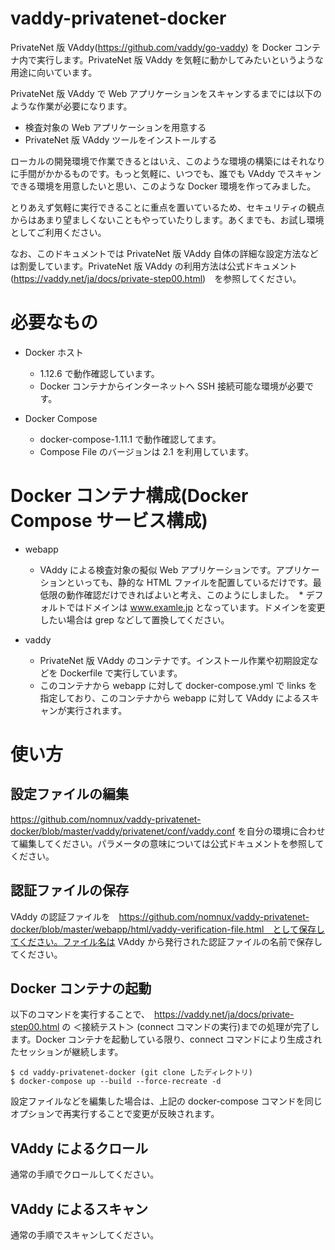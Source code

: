 # vaddy-privatenet-docker

PrivateNet 版 VAddy(https://github.com/vaddy/go-vaddy) を Docker コンテナ内で実行します。PrivateNet 版 VAddy を気軽に動かしてみたいというような用途に向いています。

PrivateNet 版 VAddy で Web アプリケーションをスキャンするまでには以下のような作業が必要になります。

* 検査対象の Web アプリケーションを用意する
* PrivateNet 版 VAddy ツールをインストールする

ローカルの開発環境で作業できるとはいえ、このような環境の構築にはそれなりに手間がかかるものです。もっと気軽に、いつでも、誰でも VAddy でスキャンできる環境を用意したいと思い、このような Docker 環境を作ってみました。

とりあえず気軽に実行できることに重点を置いているため、セキュリティの観点からはあまり望ましくないこともやっていたりします。あくまでも、お試し環境としてご利用ください。

なお、このドキュメントでは PrivateNet 版 VAddy 自体の詳細な設定方法などは割愛しています。PrivateNet 版 VAddy の利用方法は公式ドキュメント(https://vaddy.net/ja/docs/private-step00.html)　を参照してください。

# 必要なもの

* Docker ホスト
  * 1.12.6 で動作確認しています。
  * Docker コンテナからインターネットへ SSH 接続可能な環境が必要です。

* Docker Compose
  * docker-compose-1.11.1 で動作確認してます。
  * Compose File のバージョンは 2.1 を利用しています。

# Docker コンテナ構成(Docker Compose サービス構成)

* webapp
  * VAddy による検査対象の擬似 Web アプリケーションです。アプリケーションといっても、静的な HTML ファイルを配置しているだけです。最低限の動作確認だけできればよいと考え、このようにしました。
  * デフォルトではドメインは www.examle.jp となっています。ドメインを変更したい場合は grep などして置換してください。

* vaddy
  * PrivateNet 版 VAddy のコンテナです。インストール作業や初期設定などを Dockerfile で実行しています。
  * このコンテナから webapp に対して docker-compose.yml で links を指定しており、このコンテナから webapp に対して VAddy によるスキャンが実行されます。

# 使い方

## 設定ファイルの編集

https://github.com/nomnux/vaddy-privatenet-docker/blob/master/vaddy/privatenet/conf/vaddy.conf を自分の環境に合わせて編集してください。パラメータの意味については公式ドキュメントを参照してください。

## 認証ファイルの保存

VAddy の認証ファイルを　https://github.com/nomnux/vaddy-privatenet-docker/blob/master/webapp/html/vaddy-verification-file.html　として保存してください。ファイル名は VAddy から発行された認証ファイルの名前で保存してください。

## Docker コンテナの起動

以下のコマンドを実行することで、　https://vaddy.net/ja/docs/private-step00.html の ＜接続テスト＞ (connect コマンドの実行)までの処理が完了します。Docker コンテナを起動している限り、connect コマンドにより生成されたセッションが継続します。

```
$ cd vaddy-privatenet-docker (git clone したディレクトリ)
$ docker-compose up --build --force-recreate -d
```

設定ファイルなどを編集した場合は、上記の docker-compose コマンドを同じオプションで再実行することで変更が反映されます。


## VAddy によるクロール

通常の手順でクロールしてください。

## VAddy によるスキャン

通常の手順でスキャンしてください。

